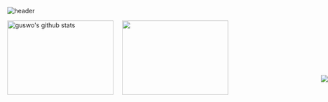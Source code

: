 <!--
**guswo4324/guswo4324** is a ✨ _special_ ✨ repository because its `README.md` (this file) appears on your GitHub profile.

Here are some ideas to get you started:

- 🔭 I’m currently working on ...
- 🌱 I’m currently learning ...
- 👯 I’m looking to collaborate on ...
- 🤔 I’m looking for help with ...
- 💬 Ask me about ...
- 📫 How to reach me: ...
- 😄 Pronouns: ...
- ⚡ Fun fact: ...
-->

![header](https://capsule-render.vercel.app/api?type=waving&color=gradient&height=200&section=header&text=코린이&fontSize=60)

<div style="display: flex; justify-content: flex-start; align-items: flex-start; gap: 20px; width: 100%; flex-wrap: wrap;">
  
  <a href="https://github.com/guswo4324" style="flex: 1;">
    <img style="height:170px; width: 100%;" src="https://github-readme-stats.vercel.app/api?username=guswo4324&show_icons=true&include_all_commits=true&theme=nord&hide_border=true" alt="guswo's github stats" />
  </a>

  <a href="https://github.com/guswo4324" style="flex: 1;">
    <img style="height:170px; width: 100%;" src="https://github-readme-stats.vercel.app/api/top-langs/?username=guswo4324&layout=compact&theme=nord&hide_border=true" />
  </a>

  <a href="https://solved.ac/guswo4324/" style="position: absolute; right: 0; top: 220px;">
    <img style="height: auto; max-height: 170px;" src="http://mazassumnida.wtf/api/v2/generate_badge?boj=guswo4324" />
  </a>
</div>


